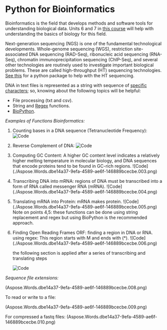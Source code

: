 ﻿# Python for Bioinformatics 

Bioinformatics is the field that develops methods and software tools for understanding biological data. Units 6 and 7 in [this course](https://www.khanacademy.org/science/ap-biology) will help with understanding the basics of biology for this field.  

Next-generation sequencing (NGS) is one of the fundamental technological developments. Whole-genome sequencing (WGS), restriction site-associated DNA sequencing (RAD-Seq), ribonucleic acid sequencing (RNA-Seq), chromatin immunoprecipitation sequencing (ChIP-Seq), and several other technologies are routinely used to investigate important biological problems. These are called high-throughput (HT) sequencing technologies. [See this](https://htseq.readthedocs.io/en/master/index.html) for a python package to help with the HT sequencing. 

DNA in text files is represented as a string with sequence of [specific characters](https://www.bioinformatics.org/sms/iupac.html); so, knowing about the following topics will be helpful:

- File processing (txt and csv).
- String and [Regex](https://docs.python.org/3/library/re.html) functions.
- [BioPython](https://biopython.org/wiki/Documentation).

*Examples of Functions Bioinformatics:* 

1) Counting bases in a DNA sequence (Tetranucleotide Frequency): 
   ![Code](Aspose.Words.dbe14a37-9efa-4589-ae6f-146889bcecbe.001.png)
1) Reverse Complement of DNA:
   ![Code](./Aspose.Words.dbe14a37-9efa-4589-ae6f-146889bcecbe.002.png)
1) Computing GC Content: A higher GC content level indicates a relatively higher melting temperature in molecular biology, and DNA sequences that encode proteins tend to be found in GC-rich regions.
  ![Code] (./Aspose.Words.dbe14a37-9efa-4589-ae6f-146889bcecbe.003.png)
1) Transcribing DNA into mRNA: regions of DNA must be transcribed into a form of RNA called messenger RNA (mRNA).
  ![Code] (./Aspose.Words.dbe14a37-9efa-4589-ae6f-146889bcecbe.004.png)
1) Translating mRNA into Protein: mRNA makes protein. 
  ![Code] (./Aspose.Words.dbe14a37-9efa-4589-ae6f-146889bcecbe.005.png)
   Note on points 4,5: these functions can be done using string replacement and regex but using BioPython is the recommended approach.
1) Finding Open Reading Frames ORF:  finding a region in DNA or RNA. 
   using regex: This region starts with M and ends with (\*).
  ![Code] (./Aspose.Words.dbe14a37-9efa-4589-ae6f-146889bcecbe.006.png)
   
   the following section is applied after a series of transcribing and translating steps
   
   ![Code](./Aspose.Words.dbe14a37-9efa-4589-ae6f-146889bcecbe.007.png)




*Sequence file extensions:*

(Aspose.Words.dbe14a37-9efa-4589-ae6f-146889bcecbe.008.png)

To read or write to a file: 

(Aspose.Words.dbe14a37-9efa-4589-ae6f-146889bcecbe.009.png)

For compressed a fastq files:
(Aspose.Words.dbe14a37-9efa-4589-ae6f-146889bcecbe.010.png)
